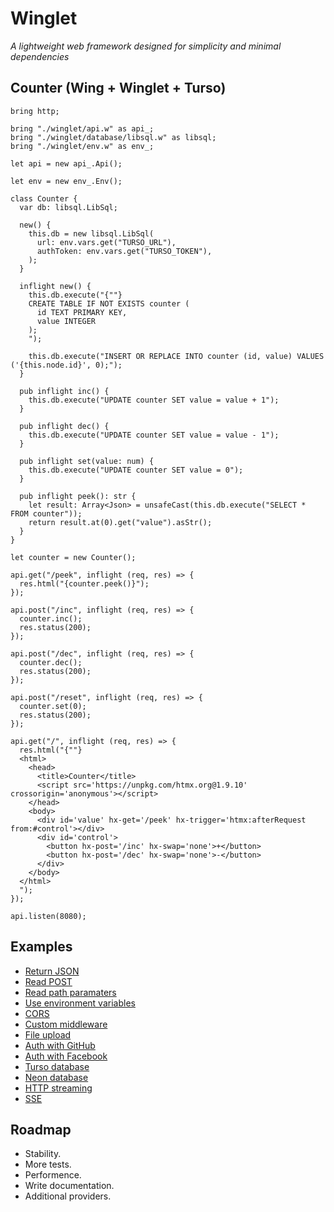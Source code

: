 # Winglet

_A lightweight web framework designed for simplicity and minimal dependencies_

## Counter (Wing + Winglet + Turso)

```wing
bring http;

bring "./winglet/api.w" as api_;
bring "./winglet/database/libsql.w" as libsql;
bring "./winglet/env.w" as env_;

let api = new api_.Api();

let env = new env_.Env();

class Counter {
  var db: libsql.LibSql;

  new() {
    this.db = new libsql.LibSql(
      url: env.vars.get("TURSO_URL"),
      authToken: env.vars.get("TURSO_TOKEN"),
    );
  }

  inflight new() {
    this.db.execute("{""}
    CREATE TABLE IF NOT EXISTS counter (
      id TEXT PRIMARY KEY,
      value INTEGER
    );
    ");

    this.db.execute("INSERT OR REPLACE INTO counter (id, value) VALUES ('{this.node.id}', 0);");
  }

  pub inflight inc() {
    this.db.execute("UPDATE counter SET value = value + 1");
  }

  pub inflight dec() {
    this.db.execute("UPDATE counter SET value = value - 1");
  }

  pub inflight set(value: num) {
    this.db.execute("UPDATE counter SET value = 0");
  }

  pub inflight peek(): str {
    let result: Array<Json> = unsafeCast(this.db.execute("SELECT * FROM counter"));
    return result.at(0).get("value").asStr();
  }
}

let counter = new Counter();

api.get("/peek", inflight (req, res) => {
  res.html("{counter.peek()}");
});

api.post("/inc", inflight (req, res) => {
  counter.inc();
  res.status(200);
});

api.post("/dec", inflight (req, res) => {
  counter.dec();
  res.status(200);
});

api.post("/reset", inflight (req, res) => {
  counter.set(0);
  res.status(200);
});

api.get("/", inflight (req, res) => {
  res.html("{""}
  <html>
    <head>
      <title>Counter</title>
      <script src='https://unpkg.com/htmx.org@1.9.10' crossorigin='anonymous'></script>
    </head>
    <body>
      <div id='value' hx-get='/peek' hx-trigger='htmx:afterRequest from:#control'></div>
      <div id='control'>
        <button hx-post='/inc' hx-swap='none'>+</button>
        <button hx-post='/dec' hx-swap='none'>-</button>
      </div>
    </body>
  </html>
  ");
});

api.listen(8080);
```

## Examples

* [Return JSON](./example_return_json.main.w)
* [Read POST](./example_read_post.main.w)
* [Read path paramaters](./example_path_parameter.main.w)
* [Use environment variables](./example_env.main.w)
* [CORS](./example_cors.main.w)
* [Custom middleware](./example_middleware.main.w)
* [File upload](./example_file_upload.main.w)
* [Auth with GitHub](./example_auth_github.main.w)
* [Auth with Facebook](./example_auth_meta.main.w)
* [Turso database](./example_turso.main.w)
* [Neon database](./example_neon.main.w)
* [HTTP streaming](./example_streaming.main.w)
* [SSE](./example_sse.main.w)

## Roadmap

* Stability.
* More tests.
* Performence.
* Write documentation.
* Additional providers.
